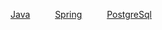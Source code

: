 [Java](./java/tutorials.md) &emsp; &emsp; [Spring](./spring/tutorials.md) &emsp; &emsp; [PostgreSql](./postgresql/tutorials.md)
